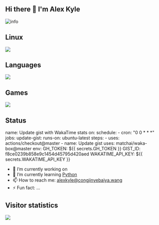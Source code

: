 ## Hi there 👋 I'm Alex Kyle
![info](https://github-readme-stats.vercel.app/api?username=congjinyebaiya&show_icons=true&count_private=true&hide=prs&theme=default_repocard)

## Linux
[![](https://img.shields.io/badge/OS-Arch%20Linux-33aadd?style=flat-square&logo=arch-linux&logoColor=ffffff)](https://www.archlinux.org/)


## Languages
[![](https://img.shields.io/badge/-Java-007396?style=flat-square&logo=java&logoColor=ffffff)](https://reactjs.org/)

## Games
[![](https://img.shields.io/badge/Steam-171a21?style=flat-square&logo=steam&logoColor=ffffff)](https://steamcommunity.com/id/fluoxetine12)

## Status
name: Update gist with WakaTime stats
on:
  schedule:
    - cron: "0 0 * * *"
jobs:
  update-gist:
    runs-on: ubuntu-latest
    steps:
      - uses: actions/checkout@master
      - name: Update gist
        uses: matchai/waka-box@master
        env:
          GH_TOKEN: ${{ secrets.GH_TOKEN }}
          GIST_ID: f8ce0239b858e9c1454d45795d420aed
          WAKATIME_API_KEY: ${{ secrets.WAKATIME_API_KEY }}
          
- 🔭 I’m currently working on 
- 🌱 I’m currently learning [Python](https://www.python.org/)
- 📫 How to reach me: [alexkyle@congjinyebaiya.wang](mailto:alexkyle@congjinyebaiya.wang)
- ⚡ Fun fact: ...

## Visitor statistics
![](https://visitor-badge.glitch.me/badge?page_id=congjinyebaiya.readme)

